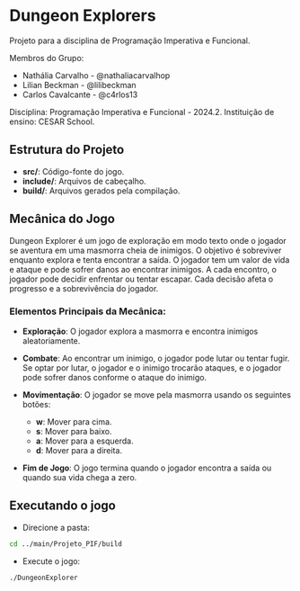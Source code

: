 # Dungeon Explorers
Projeto para a disciplina de Programação Imperativa e Funcional.

Membros do Grupo:
- Nathália Carvalho - @nathaliacarvalhop
- Lilian Beckman    - @lilibeckman
- Carlos Cavalcante - @c4rlos13

Disciplina: Programação Imperativa e Funcional - 2024.2.
Instituição de ensino: CESAR School.

## Estrutura do Projeto

- **src/**: Código-fonte do jogo.
- **include/**: Arquivos de cabeçalho.
- **build/**: Arquivos gerados pela compilação.

## Mecânica do Jogo

Dungeon Explorer é um jogo de exploração em modo texto onde o jogador se aventura em uma masmorra cheia de inimigos. O objetivo é sobreviver enquanto explora e tenta encontrar a saída. O jogador tem um valor de vida e ataque e pode sofrer danos ao encontrar inimigos. A cada encontro, o jogador pode decidir enfrentar ou tentar escapar. Cada decisão afeta o progresso e a sobrevivência do jogador.

### Elementos Principais da Mecânica:

- **Exploração**: O jogador explora a masmorra e encontra inimigos aleatoriamente.
- **Combate**: Ao encontrar um inimigo, o jogador pode lutar ou tentar fugir. Se optar por lutar, o jogador e o inimigo trocarão ataques, e o jogador pode sofrer danos conforme o ataque do inimigo.
- **Movimentação**: O jogador se move pela masmorra usando os seguintes botões:
  - **w**: Mover para cima.
  - **s**: Mover para baixo.
  - **a**: Mover para a esquerda.
  - **d**: Mover para a direita.

- **Fim de Jogo**: O jogo termina quando o jogador encontra a saída ou quando sua vida chega a zero.

## Executando o jogo

- Direcione a pasta:
```bash
cd ../main/Projeto_PIF/build
```

- Execute o jogo:
```bash
./DungeonExplorer


